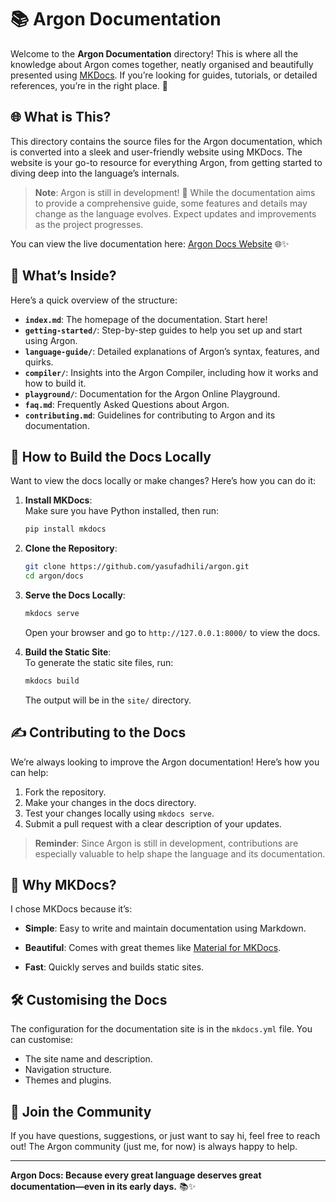# 📚 Argon Documentation

Welcome to the **Argon Documentation** directory! This is where all the knowledge about Argon comes together, neatly organised and beautifully presented using [MKDocs](https://www.mkdocs.org/). If you’re looking for guides, tutorials, or detailed references, you’re in the right place. 🌟

## 🌐 What is This?

This directory contains the source files for the Argon documentation, which is converted into a sleek and user-friendly website using MKDocs. The website is your go-to resource for everything Argon, from getting started to diving deep into the language’s internals.

> **Note**: Argon is still in development! 🚧 While the documentation aims to provide a comprehensive guide, some features and details may change as the language evolves. Expect updates and improvements as the project progresses.

You can view the live documentation here: [Argon Docs Website](https://yasufadhili.github.io/argon/docs/) 🌐✨

## 📂 What’s Inside?

Here’s a quick overview of the structure:

- **`index.md`**: The homepage of the documentation. Start here!  
- **`getting-started/`**: Step-by-step guides to help you set up and start using Argon.  
- **`language-guide/`**: Detailed explanations of Argon’s syntax, features, and quirks.  
- **`compiler/`**: Insights into the Argon Compiler, including how it works and how to build it.  
- **`playground/`**: Documentation for the Argon Online Playground.  
- **`faq.md`**: Frequently Asked Questions about Argon.  
- **`contributing.md`**: Guidelines for contributing to Argon and its documentation.  

## 🚀 How to Build the Docs Locally

Want to view the docs locally or make changes? Here’s how you can do it:

1. **Install MKDocs**:  
   Make sure you have Python installed, then run:  
   ```bash
   pip install mkdocs
   ```

2. **Clone the Repository**:  
   ```bash
   git clone https://github.com/yasufadhili/argon.git
   cd argon/docs
   ```

3. **Serve the Docs Locally**:  
   ```bash
   mkdocs serve
   ```
   Open your browser and go to `http://127.0.0.1:8000/` to view the docs.

4. **Build the Static Site**:  
   To generate the static site files, run:  
   ```bash
   mkdocs build
   ```
   The output will be in the `site/` directory.

## ✍️ Contributing to the Docs

We’re always looking to improve the Argon documentation! Here’s how you can help:

1. Fork the repository.  
2. Make your changes in the docs directory.  
3. Test your changes locally using `mkdocs serve`.  
4. Submit a pull request with a clear description of your updates.  

> **Reminder**: Since Argon is still in development, contributions are especially valuable to help shape the language and its documentation.

## 🌟 Why MKDocs?

I chose MKDocs because it’s:

- **Simple**: Easy to write and maintain documentation using Markdown.  


- **Beautiful**: Comes with great themes like [Material for MKDocs](https://squidfunk.github.io/mkdocs-material/).  

- **Fast**: Quickly serves and builds static sites.  

## 🛠️ Customising the Docs

The configuration for the documentation site is in the `mkdocs.yml` file. You can customise:

- The site name and description.  
- Navigation structure.  
- Themes and plugins.  

## 🌈 Join the Community

If you have questions, suggestions, or just want to say hi, feel free to reach out! The Argon community (just me, for now) is always happy to help.

---

**Argon Docs: Because every great language deserves great documentation—even in its early days.** 📚✨

